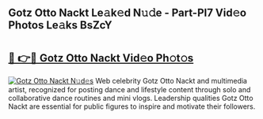 ## Gotz Otto Nackt Le𝚊k𝚎d N𝚞𝚍e - Part-PI7 Vid𝚎o Photos Le𝚊ks BsZcY

# <h2><a href="http://fb4vzi.evod.top/?m=Gotz+Otto+Nackt">🔗 👉🔴 Gotz Otto Nackt Vid𝚎o Ph𝚘t𝚘s</a></h2>

[![Gotz Otto Nackt N𝚞d𝚎s](https://i.imgur.com/8V9OHl7.gif)](http://fb4vzi.evod.top/?m=Gotz+Otto+Nackt)
Web celebrity Gotz Otto Nackt and multimedia artist, recognized for posting dance and lifestyle content through solo and collaborative dance routines and mini vlogs. Leadership qualities Gotz Otto Nackt are essential for public figures to inspire and motivate their followers. 
